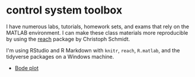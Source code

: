 
control system toolbox
======================

I have numerous labs, tutorials, homework sets, and exams that rely on the MATLAB environment. I can make these class materials more reproducible by using the [reach](https://github.com/schmidtchristoph/reach) package by Christoph Schmidt.

I'm using RStudio and R Markdown with `knitr`, `reach`, `R.matlab`, and the tidyverse packages on a Windows machine.

-   [Bode plot](scripts/01_bode.md)
